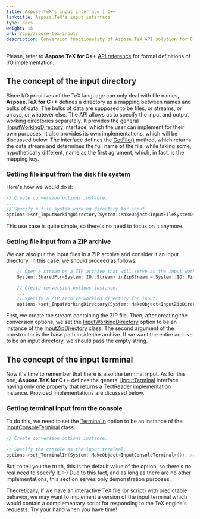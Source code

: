 ```yaml
---
title: Aspose.TeX's input interface | C++
linktitle: Aspose.TeX's input interface
type: docs
weight: 15
url: /cpp/aspose-tex-input/
description: Conversion functionality of Aspose.TeX API solution for C++ with TeX, as an input format is explained here with the code examples.
---
```


Please, refer to **Aspose.TeX for C++** [API reference](https://reference.aspose.com/tex/cpp/namespace/aspose.te_x.i_o) for formal definitions of I/O implementation.

## **The concept of the input directory**
Since I/O primitives of the TeX language can only deal with file names, **Aspose.TeX for C++** defines a directory as a mapping between names and bulks of data. The bulks of data are supposed to be files, or streams, or arrays, or whatever else. The API allows us to specify the input and output working directories separately. It provides the general [IInputWorkingDirectory](https://reference.aspose.com/tex/cpp/class/aspose.te_x.i_o.i_input_working_directory) interface, which the user can implement for their own purposes. It also provides its own implementations, which will be discussed below. The interface defines the [GetFile()](https://reference.aspose.com/tex/cpp/class/aspose.te_x.i_o.i_input_working_directory#adc0d6f35f9a0c426ba010779d90b5cd6) method, which returns the data stream and determines the full name of the file, while taking some, hypothetically different, name as the first agrument, which, in fact, is the mapping key.

### **Getting file input from the disk file system**

Here's how we would do it:

```C++
// Create conversion options instance.
...
// Specify a file system working directory for input.
options->set_InputWorkingDirectory(System::MakeObject<InputFileSystemDirectory>(RunExamples::InputDirectory));

```

This use case is quite simple, so there's no need to focus on it anymore.

### **Getting file input from a ZIP archive**

We can also put the input files in a ZIP archive and consider it an input directory. In this case, we should proceed as follows:

```C++
    // Open a stream on a ZIP archive that will serve as the input working directory.
    System::SharedPtr<System::IO::Stream> inZipStream = System::IO::File::Open(System::IO::Path::Combine(RunExamples::InputDirectory, u"zip-in.zip"), System::IO::FileMode::Open);

    // Create conversion options instance.
    ...
    // Specify a ZIP archive working directory for input.
    options->set_InputWorkingDirectory(System::MakeObject<InputZipDirectory>(inZipStream, u"in"));
```

First, we create the stream containing the ZIP file. Then, after creating the conversion options, we set the [InputWorkingDirectory](https://reference.aspose.com/tex/cpp/class/aspose.te_x.te_x_options#a7c6f19c427b6cf0f07de087995293c2e) option to be an instance of the [InputZipDirectory](https://reference.aspose.com/tex/cpp/class/aspose.te_x.i_o.input_zip_directory) class. The second argument of the constructor is the base path inside the archive. If we want the entire archive to be an input directory, we should pass the empty string. 

## **The concept of the input terminal**

Now it's time to remember that there is also the terminal input. As for this one, **Aspose.TeX for C++** defines the general [IInputTerminal](https://reference.aspose.com/tex/cpp/class/aspose.te_x.i_o.i_input_terminal) interface having only one property that returns a  [TextReader](https://reference.aspose.com/tex/cpp/class/system.i_o.text_reader) implementation instance. Provided implementations are dicussed below.

### **Getting terminal input from the console**

To do this, we need to set the [TerminalIn](https://reference.aspose.com/tex/cpp/class/aspose.te_x.te_x_options#accef67ee56635f27198fce16af16195c) option to be an instance of the [InputConsoleTerminal](https://reference.aspose.com/tex/cpp/class/aspose.te_x.i_o.input_console_terminal) class.

```C++
// Create conversion options instance.
...
// Specify the console as the input terminal.
options->set_TerminalIn(System::MakeObject<InputConsoleTerminal>()); // Default. Not necessary to specify.

```

But, to tell you the truth, this is the default value of the option, so there's no real need to specify it. :-) Due to this fact, and as long as there are no other implementations, this section serves only demonstration purposes.

Theoretically, if we have an interactive TeX file (or script) with predictable behavior, we may want to implement a version of the input terminal which would contain a complementary script for responding to the TeX engine's requests. Try your hand when you have time!